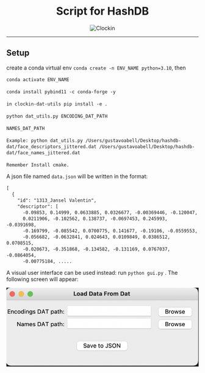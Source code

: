 <h1 align="center">Script for HashDB
</h1>
<p align="center">
  <img src="https://github.com/totvslabs/sql-pipelines-clockin/blob/master/.github/img/clockin.png" alt="Clockin" title="Clockin">
</p>
<hr/>

## Setup
create a conda virtual env
`conda create -n ENV_NAME python=3.10`, then

```
conda activate ENV_NAME

conda install pybind11 -c conda-forge -y 

in clockin-dat-utils pip install -e . 

python dat_utils.py ENCODING_DAT_PATH 

NAMES_DAT_PATH

Example: python dat_utils.py /Users/gustavoabell/Desktop/hashdb-dat/face_descriptors_jittered.dat /Users/gustavoabell/Desktop/hashdb-dat/face_names_jittered.dat

Remember Install cmake.
```

A json file named `data.json` will be written in the format:

```
[
  {
    "id": "1313_Jansel Valentin",
    "descriptor": [
      -0.09853, 0.14999, 0.0633885, 0.0326677, -0.00369446, -0.120047,
      0.0211906, -0.102562, 0.138737, -0.0697453, 0.245993, -0.0391698,
      -0.169799, -0.085542, 0.0700775, 0.141677, -0.19106, -0.0559553,
      -0.056682, -0.0632841, 0.024643, 0.0109849, 0.0386512, 0.0708515,
      -0.020673, -0.351868, -0.134582, -0.131169, 0.0767037, -0.0864054,
      -0.00775184, .....
``` 

A visual user interface can be used instead:
run `python gui.py` . The following screen will appear:

![visual user interface](image.png)
